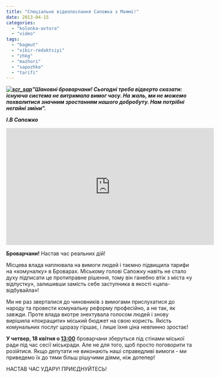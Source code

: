 ```yaml
---
title: "Спеціальне відеопослання Сапожка з Маямі!"
date: 2013-04-15
categories: 
  - "kolonka-avtora"
  - "video"
tags: 
  - "bagmut"
  - "vibir-redaktsiyi"
  - "zhkg"
  - "mazhori"
  - "sapozhko"
  - "tarifi"
---
```


**_[![scr_sap](https://mpz.brovary.org/wp-content/uploads/2013/04/scr_sap.jpg)](https://mpz.brovary.org/wp-content/uploads/2013/04/scr_sap.jpg)"Шановні броварчани! Сьогодні треба відверто сказати: існуюча система не витримала вимог часу. На жаль, ми не можемо похвалитися значним зростанням нашого добробуту. Нам потрібні негайні зміни"._**

**_І.В Сапожко_**

<iframe src="http://www.youtube.com/embed/SvRWMVRsfnc" height="315" width="560" allowfullscreen frameborder="0"></iframe>

**Броварчани!** Настав час реальних дій!

Місцева влада наплювала на вимоги людей і таємно підвищила тарифи на «комуналку» в Броварах. Міському голові Сапожку навіть не стало духу підписати це протиправне рішення, тому він ганебно втік з міста «у відпустку», залишивши замість себе заступника в якості «цапа-відбувайла»!

Ми не раз зверталися до чиновників з вимогами прислухатися до народу та провести комунальну реформу професійно, а не так, як завжди. Проте влада вкотре знехтувала голосом людей і знову вирішила «покращити» міський бюджет на свою користь. Якість комунальних послуг щоразу гіршає, і лише їхня ціна невпинно зростає!

**У четвер, 18 квітня о [13:00](http://www.youtube.com/watch?v=SvRWMVRsfnc#)** броварчани зберуться під стінами міської ради під час сесії міськради. Але не для того, щоб просто поговорити та розійтися. Якщо депутати не виконають наші справедливі вимоги - ми приведемо їх до тями більш рішучими діями, ніж дотепер!

НАСТАВ ЧАС УДАРУ! ПРИЄДНУЙТЕСЬ!
